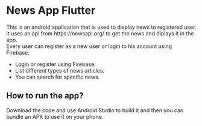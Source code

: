 
<h1>News App Flutter</h1>
This is an android application that is used to display news to registered user. It uses an api from https://newsapi.org/ to get the news and diplays it in the app.<br>  
Every user can register as a new user or login to his account using Firebase.
<ul>
  <li>Login or register using Firebase.</li>
  <li>List different types of news articles.</li>
  <li>You can search for specific news.</li>
</ul>

<h2>How to run the app?</h2>
Download the code and use Android Studio to build it and then you can bundle an APK to use it on your phone.
